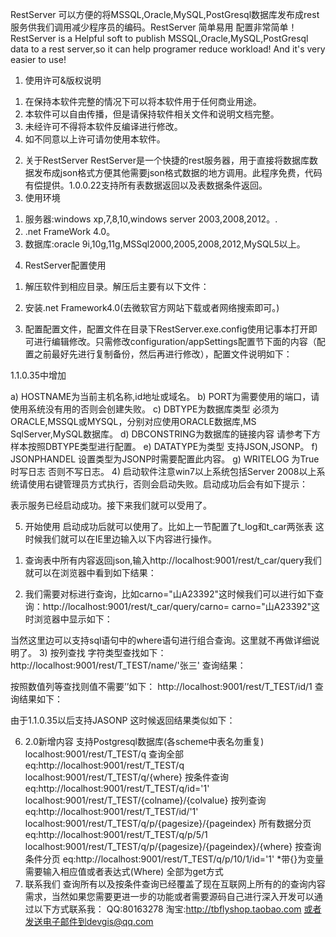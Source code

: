 RestServer 可以方便的将MSSQL,Oracle,MySQL,PostGresql数据库发布成rest服务供我们调用减少程序员的编码。RestServer 简单易用 配置非常简单！
RestServer is a Helpful soft to publish MSSQL,Oracle,MySQL,PostGresql data to a rest server,so it can help programer reduce workload! And it's very easier to use!

1.	使用许可&版权说明
1)	在保持本软件完整的情况下可以将本软件用于任何商业用途。
2)	本软件可以自由传播，但是请保持软件相关文件和说明文档完整。
3)	未经许可不得将本软件反编译进行修改。
4)	如不同意以上许可请勿使用本软件。
2.	关于RestServer
RestServer是一个快捷的rest服务器，用于直接将数据库数据发布成json格式方便其他需要json格式数据的地方调用。此程序免费，代码有偿提供。1.0.0.22支持所有表数据返回以及表数据条件返回。
3.	使用环境
1)	服务器:windows xp,7,8,10,windows server 2003,2008,2012。.
2)	.net FrameWork 4.0。
3)	数据库:oracle 9i,10g,11g,MSSql2000,2005,2008,2012,MySQL5以上。
4.	RestServer配置使用
1)	解压软件到相应目录。解压后主要有以下文件：
 
2)	安装.net Framework4.0(去微软官方网站下载或者网络搜索即可。)
3)	配置配置文件，配置文件在目录下RestServer.exe.config使用记事本打开即可进行编辑修改。只需修改configuration/appSettings配置节下面的内容（配置之前最好先进行复制备份，然后再进行修改），配置文件说明如下：
<add key="HOSTNAME" value="localhost"/><!--服务器名称-->
    <add key="PORT" value="9001"/><!--Restf服务端口-->
    <add key="DBTYPE" value="MYSQL"/><!--ORACLE,MSSQL,MYSQL-->
    <add key="DBCONSTRING" value="User Id=root;Host=localhost;Database=db_carmanager;password=root"/>
    <!--[SQL]: Data Source = 192.168.0.21; Initial Catalog = testtable; User Id = sa; Password = 123456;-->
    <!--[ORACLE]: Data Source = Data Source=carorcl;Persist Security Info=True;User ID=zcb;Password=zcb-->
    <!--[MySQL]: User Id=root;Host=localhost;Database=db_carmanager;password=root-->
<add key="TABLES" value="t_log,t_car"/> <!--t_test , 分割-->

1.1.0.35中增加
<add key="DATATYPE" value="JSON"/><!--JSON,JSONP-->
<add key="JSONPHANDEL" value="MyJsonP"/><!--DATATYPE为JSONP时配置此节内容-->
<add key="WRITELOG" value="TRUE"/> <!--t_test , 分割-->

a)	HOSTNAME为当前主机名称,id地址或域名。
b)	PORT为需要使用的端口，请使用系统没有用的否则会创建失败。
c)	DBTYPE为数据库类型 必须为ORACLE,MSSQL或MYSQL，分别对应使用ORACLE数据库,MS SqlServer,MySQL数据库。
d)	DBCONSTRING为数据库的链接内容 请参考下方样本按照DBTYPE类型进行配置。
e)	DATATYPE为类型 支持JSON,JSONP。
f)	JSONPHANDEL 设置类型为JSONP时需要配置此内容。
g)	WRITELOG 为True时写日志 否则不写日志。
4)	启动软件注意win7以上系统包括Server 2008以上系统请使用右键管理员方式执行，否则会启动失败。启动成功后会有如下提示：
 
表示服务已经启动成功。接下来我们就可以受用了。

5.	开始使用
启动成功后就可以使用了。比如上一节配置了t_log和t_car两张表
这时候我们就可以在IE里边输入以下内容进行操作。
1)	查询表中所有内容返回json,输入http://localhost:9001/rest/t_car/query我们就可以在浏览器中看到如下结果：
 
2)	我们需要对标进行查询，比如carno="山A23392"这时候我们可以进行如下查询：http://localhost:9001/rest/t_car/query/carno= carno="山A23392"这时浏览器中显示如下：
 
当然这里边可以支持sql语句中的where语句进行组合查询。这里就不再做详细说明了。
3)	按列查找
字符类型查找如下：
http://localhost:9001/rest/T_TEST/name/'张三'
查询结果：
 
按照数值列等查找则值不需要’’如下：
http://localhost:9001/rest/T_TEST/id/1
查询结果如下：
 
由于1.1.0.35以后支持JASONP 这时候返回结果类似如下：
 
6.	2.0新增内容
支持Postgresql数据库(各scheme中表名勿重复)
localhost:9001/rest/T_TEST/q 查询全部 eq:http://localhost:9001/rest/T_TEST/q
localhost:9001/rest/T_TEST/q/{where} 按条件查询 eq:http://localhost:9001/rest/T_TEST/q/id='1'
localhost:9001/rest/T_TEST/{colname}/{colvalue} 按列查询 eq:http://localhost:9001/rest/T_TEST/id/'1'
localhost:9001/rest/T_TEST/q/p/{pagesize}/{pageindex} 所有数据分页 eq:http://localhost:9001/rest/T_TEST/q/p/5/1
localhost:9001/rest/T_TEST/q/p/{pagesize}/{pageindex}/{where} 按查询条件分页 eq:http://localhost:9001/rest/T_TEST/q/p/10/1/id='1'
*带{}为变量 需要输入相应值或者表达式(Where)
全部为get方式
7.	联系我们
查询所有以及按条件查询已经覆盖了现在互联网上所有的的查询内容需求，当然如果您需要更进一步的功能或者需要源码自己进行深入开发可以通过以下方式联系我：
QQ:80163278
淘宝:http://tbflyshop.taobao.com
或者发送电子邮件到devgis@qq.com
